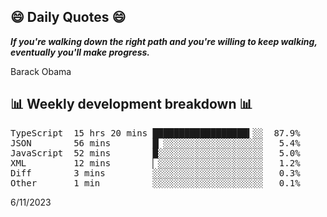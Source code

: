 ## 😄 Daily Quotes 😄

_**If you're walking down the right path and you're willing to keep walking, eventually you'll make progress.**_

Barack Obama



## 📊 Weekly development breakdown 📊

<pre>TypeScript  15 hrs 20 mins ██████████████████▍░░  87.9%
JSON        56 mins        █▏░░░░░░░░░░░░░░░░░░░   5.4%
JavaScript  52 mins        █░░░░░░░░░░░░░░░░░░░░   5.0%
XML         12 mins        ▏░░░░░░░░░░░░░░░░░░░░   1.2%
Diff        3 mins         ░░░░░░░░░░░░░░░░░░░░░   0.3%
Other       1 min          ░░░░░░░░░░░░░░░░░░░░░   0.1%</pre>

6/11/2023